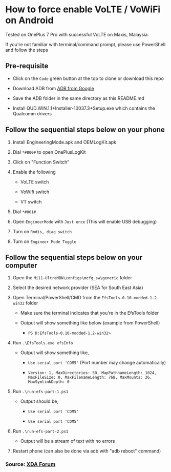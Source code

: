 # How to force enable VoLTE / VoWiFi on Android

Tested on OnePlus 7 Pro with successful VoLTE on Maxis, Malaysia.

If you're not familiar with terminal/command prompt, please use PowerShell and follow the steps

## Pre-requisite

-   Click on the `Code` green button at the top to clone or download this repo

-   Download ADB from [ADB from Google](https://developer.android.com/studio/releases/platform-tools)

-   Save the ADB folder in the same directory as this README.md

-   Install QUD.WIN.1.1+Installer-10037.3+Setup.exe which contains the Qualcomm drivers

## Follow the sequential steps below on your phone

1. Install EngineeringMode.apk and OEMLogKit.apk

2. Dial `*#800#` to open OnePlusLogKit

3. Click on "Function Switch"

4. Enable the following

    - VoLTE switch

    - VoWifi switch

    - VT switch

5. Dial `*#801#`

6. Open `EngineerMode` with `Just once` (This will enable USB debugging)

7. Turn on `Rndis, diag switch`

8. Turn on `Engineer Mode Toggle`

## Follow the sequential steps below on your computer

1. Open the `Mi11-UltraMBN\configs\mcfg_sw\generic` folder

2. Select the desired network provider (SEA for South East Asia)

3. Open Terminal/PowerShell/CMD from the `EfsTools-0.10-modded-1.2-win32` folder

    - Make sure the terminal indicates that you're in the EfsTools folder

    - Output will show something like below (example from PowerShell)

        - `PS D:EfsTools-0.10-modded-1.2-win32>`

4. Run `.\EfsTools.exe efsInfo`

    - Output will show something like,

        - `Use serial port 'COM5'` (Port number may change automatically)

        - `Version: 1, MaxDirectories: 50, MapPathnameLength: 1024, MaxFileSize: 0, MaxFilenameLength: 768, MaxMounts: 36, MaxSymlinkDepth: 0`

5. Run `.\run-efs-part-1.ps1`

    - Output should be,

        - `Use serial port 'COM5'`

        - `Use serial port 'COM5'`

6. Run `.\run-efs-part-2.ps1`

    - Output will be a stream of text with no errors

7. Restart phone (can also be done via adb with "adb reboot" command)

### Source: [XDA Forum](https://forum.xda-developers.com/t/guide-activate-volte-vowifi-oos-11-ob1-ob2.4223967/)
